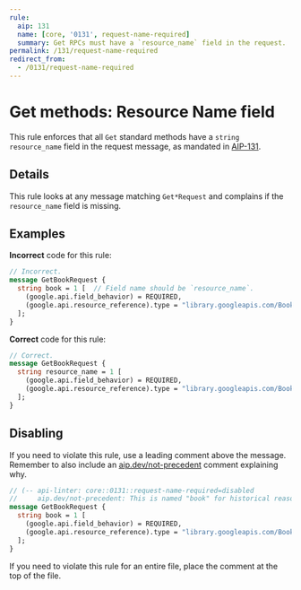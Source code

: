 ```yaml
---
rule:
  aip: 131
  name: [core, '0131', request-name-required]
  summary: Get RPCs must have a `resource_name` field in the request.
permalink: /131/request-name-required
redirect_from:
  - /0131/request-name-required
---
```


# Get methods: Resource Name field

This rule enforces that all `Get` standard methods have a `string resource_name` field
in the request message, as mandated in [AIP-131][].

## Details

This rule looks at any message matching `Get*Request` and complains if
the `resource_name` field is missing.

## Examples

**Incorrect** code for this rule:

```proto
// Incorrect.
message GetBookRequest {
  string book = 1 [  // Field name should be `resource_name`.
    (google.api.field_behavior) = REQUIRED,
    (google.api.resource_reference).type = "library.googleapis.com/Book"
  ];
}
```

**Correct** code for this rule:

```proto
// Correct.
message GetBookRequest {
  string resource_name = 1 [
    (google.api.field_behavior) = REQUIRED,
    (google.api.resource_reference).type = "library.googleapis.com/Book"
  ];
}
```

## Disabling

If you need to violate this rule, use a leading comment above the message.
Remember to also include an [aip.dev/not-precedent][] comment explaining why.

```proto
// (-- api-linter: core::0131::request-name-required=disabled
//     aip.dev/not-precedent: This is named "book" for historical reasons. --)
message GetBookRequest {
  string book = 1 [
    (google.api.field_behavior) = REQUIRED,
    (google.api.resource_reference).type = "library.googleapis.com/Book"
  ];
}
```

If you need to violate this rule for an entire file, place the comment at the
top of the file.

[aip-131]: https://aip.dev/131
[aip.dev/not-precedent]: https://aip.dev/not-precedent
